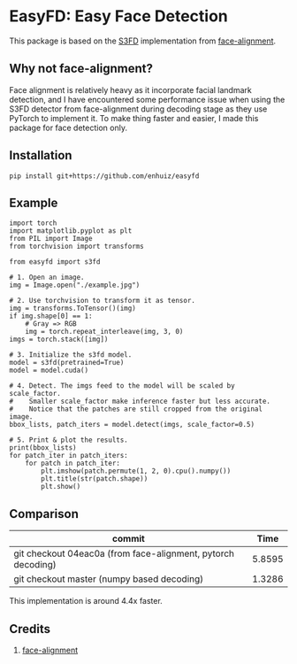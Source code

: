 # EasyFD: **Easy** **F**ace **D**etection

This package is based on the [S3FD](https://openaccess.thecvf.com/content_ICCV_2017/papers/Zhang_S3FD_Single_Shot_ICCV_2017_paper.pdf) implementation from [face-alignment](https://github.com/1adrianb/face-alignment).

## Why not face-alignment?

Face alignment is relatively heavy as it incorporate facial landmark detection, and I have encountered some performance issue when using the S3FD detector from face-alignment during decoding stage as they use PyTorch to implement it. To make thing faster and easier, I made this package for face detection only.

## Installation

```
pip install git+https://github.com/enhuiz/easyfd
```

## Example

```python3
import torch
import matplotlib.pyplot as plt
from PIL import Image
from torchvision import transforms

from easyfd import s3fd

# 1. Open an image.
img = Image.open("./example.jpg")

# 2. Use torchvision to transform it as tensor.
img = transforms.ToTensor()(img)
if img.shape[0] == 1:
    # Gray => RGB
    img = torch.repeat_interleave(img, 3, 0)
imgs = torch.stack([img])

# 3. Initialize the s3fd model.
model = s3fd(pretrained=True)
model = model.cuda()

# 4. Detect. The imgs feed to the model will be scaled by scale_factor.
#    Smaller scale_factor make inference faster but less accurate.
#    Notice that the patches are still cropped from the original image.
bbox_lists, patch_iters = model.detect(imgs, scale_factor=0.5)

# 5. Print & plot the results.
print(bbox_lists)
for patch_iter in patch_iters:
    for patch in patch_iter:
        plt.imshow(patch.permute(1, 2, 0).cpu().numpy())
        plt.title(str(patch.shape))
        plt.show()
```

## Comparison

| commit                                                       | Time   |
| ------------------------------------------------------------ | ------ |
| git checkout 04eac0a (from face-alignment, pytorch decoding) | 5.8595 |
| git checkout master (numpy based decoding)                   | 1.3286 |

This implementation is around 4.4x faster.

## Credits

1. [face-alignment](https://github.com/1adrianb/face-alignment)
